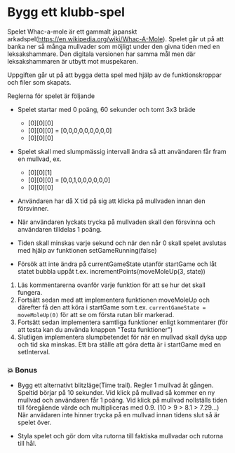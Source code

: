 # Bygg ett klubb-spel

Spelet Whac-a-mole är ett gammalt japanskt arkadspel(https://en.wikipedia.org/wiki/Whac-A-Mole). Spelet går ut på att banka ner så många mullvader som möjligt under den givna tiden med en leksakshammare. Den digitala versionen har samma mål men där leksakshammaren är utbytt mot muspekaren.

Uppgiften går ut på att bygga detta spel med hjälp av de funktionskroppar och filer som skapats.

Reglerna för spelet är följande

- Spelet startar med 0 poäng, 60 sekunder och tomt 3x3 bräde

  - [0][0][0]
  - [0][0][0] = [0,0,0,0,0,0,0,0,0]
  - [0][0][0]

- Spelet skall med slumpmässig intervall ändra så att användaren får fram en mullvad, ex.

  - [0][0][1]
  - [0][0][0] = [0,0,1,0,0,0,0,0,0]
  - [0][0][0]

- Användaren har då X tid på sig att klicka på mullvaden innan den försvinner.
- När användaren lyckats trycka på mullvaden skall den försvinna och användaren tilldelas 1 poäng.
- Tiden skall minskas varje sekund och när den når 0 skall spelet avslutas med hjälp av funktionen setGameRunning(false)
- Försök att inte ändra på currentGameState utanför startGame och låt statet bubbla uppåt t.ex. incrementPoints(moveMoleUp(3, state))

1.  Läs kommentarerna ovanför varje funktion för att se hur det skall fungera.
2.  Fortsätt sedan med att implementera funktionen moveMoleUp och därefter få den att köra i startGame som t.ex. `currentGameState = moveMoleUp(0)` för att se om första rutan blir markerad.
3.  Fortsätt sedan implementera samtliga funktioner enligt kommentarer (för att testa kan du använda knappen "Testa funktioner")
4.  Slutligen implementera slumpbetendet för när en mullvad skall dyka upp och tid ska minskas. Ett bra ställe att göra detta är i startGame med en setInterval.

### 💥 Bonus

- Bygg ett alternativt blitzläge(Time trail).
  Regler
  1 mullvad åt gången.
  Speltid börjar på 10 sekunder.
  Vid klick på mullvad så kommer en ny mullvad och användaren får 1 poäng.
  Vid klick på mullvad nollställs tiden till föregående värde och multipliceras med 0.9. (10 > 9 > 8.1 > 7.29...)
  När anvädaren inte hinner trycka på en mullvad innan tidens slut så är spelet över.

- Styla spelet och gör dom vita rutorna till faktiska mullvadar och rutorna till hål.
